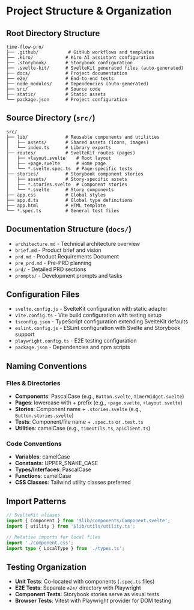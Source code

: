 # Project Structure & Organization

## Root Directory Structure

```
time-flow-pro/
├── .github/           # GitHub workflows and templates
├── .kiro/            # Kiro AI assistant configuration
├── .storybook/       # Storybook configuration
├── .svelte-kit/      # SvelteKit generated files (auto-generated)
├── docs/             # Project documentation
├── e2e/              # End-to-end tests
├── node_modules/     # Dependencies (auto-generated)
├── src/              # Source code
├── static/           # Static assets
└── package.json      # Project configuration
```

## Source Directory (`src/`)

```
src/
├── lib/              # Reusable components and utilities
│   ├── assets/       # Shared assets (icons, images)
│   └── index.ts      # Library exports
├── routes/           # SvelteKit routes (pages)
│   ├── +layout.svelte    # Root layout
│   ├── +page.svelte      # Home page
│   └── *.svelte.spec.ts  # Page-specific tests
├── stories/          # Storybook component stories
│   ├── assets/       # Story-specific assets
│   ├── *.stories.svelte  # Component stories
│   └── *.svelte      # Story components
├── app.css           # Global styles
├── app.d.ts          # Global type definitions
├── app.html          # HTML template
└── *.spec.ts         # General test files
```

## Documentation Structure (`docs/`)

- `architecture.md` - Technical architecture overview
- `brief.md` - Product brief and vision
- `prd.md` - Product Requirements Document
- `pre_prd.md` - Pre-PRD planning
- `prd/` - Detailed PRD sections
- `prompts/` - Development prompts and tasks

## Configuration Files

- `svelte.config.js` - SvelteKit configuration with static adapter
- `vite.config.ts` - Vite build configuration with testing setup
- `tsconfig.json` - TypeScript configuration extending SvelteKit defaults
- `eslint.config.js` - ESLint configuration with Svelte and Storybook support
- `playwright.config.ts` - E2E testing configuration
- `package.json` - Dependencies and npm scripts

## Naming Conventions

### Files & Directories
- **Components**: PascalCase (e.g., `Button.svelte`, `TimerWidget.svelte`)
- **Pages**: lowercase with + prefix (e.g., `+page.svelte`, `+layout.svelte`)
- **Stories**: Component name + `.stories.svelte` (e.g., `Button.stories.svelte`)
- **Tests**: Component/file name + `.spec.ts` or `.test.ts`
- **Utilities**: camelCase (e.g., `timeUtils.ts`, `apiClient.ts`)

### Code Conventions
- **Variables**: camelCase
- **Constants**: UPPER_SNAKE_CASE
- **Types/Interfaces**: PascalCase
- **Functions**: camelCase
- **CSS Classes**: Tailwind utility classes preferred

## Import Patterns

```typescript
// SvelteKit aliases
import { Component } from '$lib/components/Component.svelte';
import { utility } from '$lib/utils/utility.ts';

// Relative imports for local files
import './component.css';
import type { LocalType } from './types.ts';
```

## Testing Organization

- **Unit Tests**: Co-located with components (`.spec.ts` files)
- **E2E Tests**: Separate `e2e/` directory with Playwright
- **Component Tests**: Storybook stories serve as visual tests
- **Browser Tests**: Vitest with Playwright provider for DOM testing